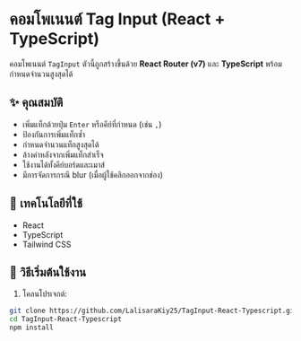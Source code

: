 # คอมโพเนนต์ Tag Input (React + TypeScript)

คอมโพเนนต์ `TagInput` ตัวนี้ถูกสร้างขึ้นด้วย **React Router (v7)** และ **TypeScript**  พร้อมกำหนดจำนวนสูงสุดได้

## ✨ คุณสมบัติ

- เพิ่มแท็กด้วยปุ่ม `Enter` หรือคีย์ที่กำหนด (เช่น `,`)
- ป้องกันการเพิ่มแท็กซ้ำ
- กำหนดจำนวนแท็กสูงสุดได้
- ล้างค่าหลังจากเพิ่มแท็กสำเร็จ
- ใช้งานได้ทั้งคีย์บอร์ดและเมาส์
- มีการจัดการกรณี blur (เมื่อผู้ใช้คลิกออกจากช่อง)

## 🧩 เทคโนโลยีที่ใช้

- React
- TypeScript
- Tailwind CSS

## 🚀 วิธีเริ่มต้นใช้งาน

1. โคลนโปรเจกต์:

```bash
git clone https://github.com/LalisaraKiy25/TagInput-React-Typescript.git
cd TagInput-React-Typescript
npm install
